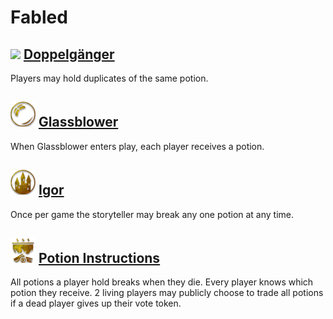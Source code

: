 # Fabled

## ![](Doppelgänger/.image_big.png)  [Doppelgänger](Doppelgänger)
Players may hold duplicates of the same potion.

## ![](Glassblower/.image_big.png)  [Glassblower](Glassblower)
When Glassblower enters play, each player receives a potion.

## ![](Igor/.image_big.png)  [Igor](Igor)
Once per game the storyteller may break any one potion at any time.

## ![](Potion%20Instructions/.image_big.png)  [Potion Instructions](Potion%20Instructions)
All potions a player hold breaks when they die. Every player knows which potion they receive. 2 living players may publicly choose to trade all potions if a dead player gives up their vote token.

